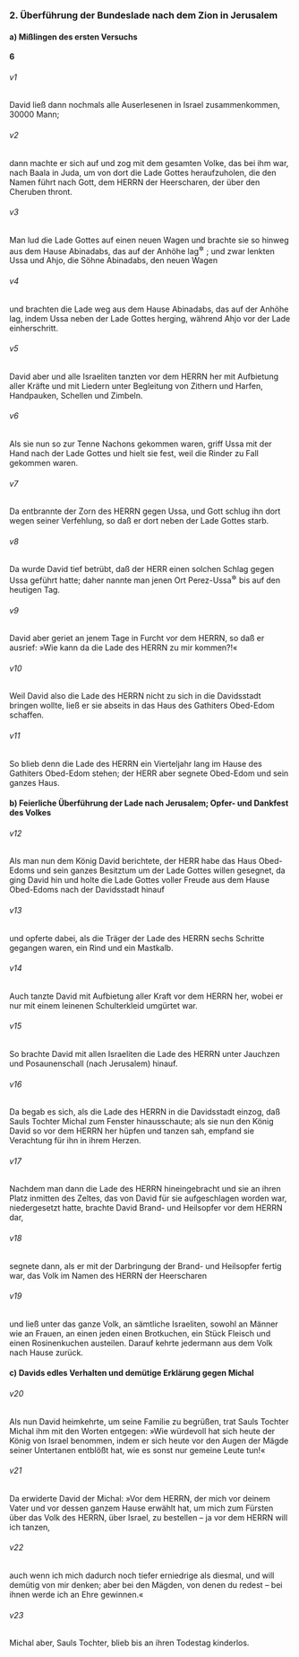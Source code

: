 ### 2. Überführung der Bundeslade nach dem Zion in Jerusalem

#### a) Mißlingen des ersten Versuchs

__6__

###### v1
David ließ dann nochmals alle Auserlesenen in Israel zusammenkommen, 30000 Mann;

###### v2
dann machte er sich auf und zog mit dem gesamten Volke, das bei ihm war, nach Baala in Juda, um von dort die Lade Gottes heraufzuholen, die den Namen führt nach Gott, dem HERRN der Heerscharen, der über den Cheruben thront.

###### v3
Man lud die Lade Gottes auf einen neuen Wagen und brachte sie so hinweg aus dem Hause Abinadabs, das auf der Anhöhe lag<sup title="1.Sam 7,1">&#x2732;</sup>
; und zwar lenkten Ussa und Ahjo, die Söhne Abinadabs, den neuen Wagen

###### v4
und brachten die Lade weg aus dem Hause Abinadabs, das auf der Anhöhe lag, indem Ussa neben der Lade Gottes herging, während Ahjo vor der Lade einherschritt.

###### v5
David aber und alle Israeliten tanzten vor dem HERRN her mit Aufbietung aller Kräfte und mit Liedern unter Begleitung von Zithern und Harfen, Handpauken, Schellen und Zimbeln.

###### v6
Als sie nun so zur Tenne Nachons gekommen waren, griff Ussa mit der Hand nach der Lade Gottes und hielt sie fest, weil die Rinder zu Fall gekommen waren.

###### v7
Da entbrannte der Zorn des HERRN gegen Ussa, und Gott schlug ihn dort wegen seiner Verfehlung, so daß er dort neben der Lade Gottes starb.

###### v8
Da wurde David tief betrübt, daß der HERR einen solchen Schlag gegen Ussa geführt hatte; daher nannte man jenen Ort Perez-Ussa<sup title="d.h. Ussas Schlag">&#x2732;</sup>
 bis auf den heutigen Tag.

###### v9
David aber geriet an jenem Tage in Furcht vor dem HERRN, so daß er ausrief: »Wie kann da die Lade des HERRN zu mir kommen?!«

###### v10
Weil David also die Lade des HERRN nicht zu sich in die Davidsstadt bringen wollte, ließ er sie abseits in das Haus des Gathiters Obed-Edom schaffen.

###### v11
So blieb denn die Lade des HERRN ein Vierteljahr lang im Hause des Gathiters Obed-Edom stehen; der HERR aber segnete Obed-Edom und sein ganzes Haus.

#### b) Feierliche Überführung der Lade nach Jerusalem; Opfer- und Dankfest des Volkes


###### v12
Als man nun dem König David berichtete, der HERR habe das Haus Obed-Edoms und sein ganzes Besitztum um der Lade Gottes willen gesegnet, da ging David hin und holte die Lade Gottes voller Freude aus dem Hause Obed-Edoms nach der Davidsstadt hinauf

###### v13
und opferte dabei, als die Träger der Lade des HERRN sechs Schritte gegangen waren, ein Rind und ein Mastkalb.

###### v14
Auch tanzte David mit Aufbietung aller Kraft vor dem HERRN her, wobei er nur mit einem leinenen Schulterkleid umgürtet war.

###### v15
So brachte David mit allen Israeliten die Lade des HERRN unter Jauchzen und Posaunenschall (nach Jerusalem) hinauf.

###### v16
Da begab es sich, als die Lade des HERRN in die Davidsstadt einzog, daß Sauls Tochter Michal zum Fenster hinausschaute; als sie nun den König David so vor dem HERRN her hüpfen und tanzen sah, empfand sie Verachtung für ihn in ihrem Herzen.

###### v17
Nachdem man dann die Lade des HERRN hineingebracht und sie an ihren Platz inmitten des Zeltes, das von David für sie aufgeschlagen worden war, niedergesetzt hatte, brachte David Brand- und Heilsopfer vor dem HERRN dar,

###### v18
segnete dann, als er mit der Darbringung der Brand- und Heilsopfer fertig war, das Volk im Namen des HERRN der Heerscharen

###### v19
und ließ unter das ganze Volk, an sämtliche Israeliten, sowohl an Männer wie an Frauen, an einen jeden einen Brotkuchen, ein Stück Fleisch und einen Rosinenkuchen austeilen. Darauf kehrte jedermann aus dem Volk nach Hause zurück.

#### c) Davids edles Verhalten und demütige Erklärung gegen Michal


###### v20
Als nun David heimkehrte, um seine Familie zu begrüßen, trat Sauls Tochter Michal ihm mit den Worten entgegen: »Wie würdevoll hat sich heute der König von Israel benommen, indem er sich heute vor den Augen der Mägde seiner Untertanen entblößt hat, wie es sonst nur gemeine Leute tun!«

###### v21
Da erwiderte David der Michal: »Vor dem HERRN, der mich vor deinem Vater und vor dessen ganzem Hause erwählt hat, um mich zum Fürsten über das Volk des HERRN, über Israel, zu bestellen – ja vor dem HERRN will ich tanzen,

###### v22
auch wenn ich mich dadurch noch tiefer erniedrige als diesmal, und will demütig von mir denken; aber bei den Mägden, von denen du redest – bei ihnen werde ich an Ehre gewinnen.«

###### v23
Michal aber, Sauls Tochter, blieb bis an ihren Todestag kinderlos.